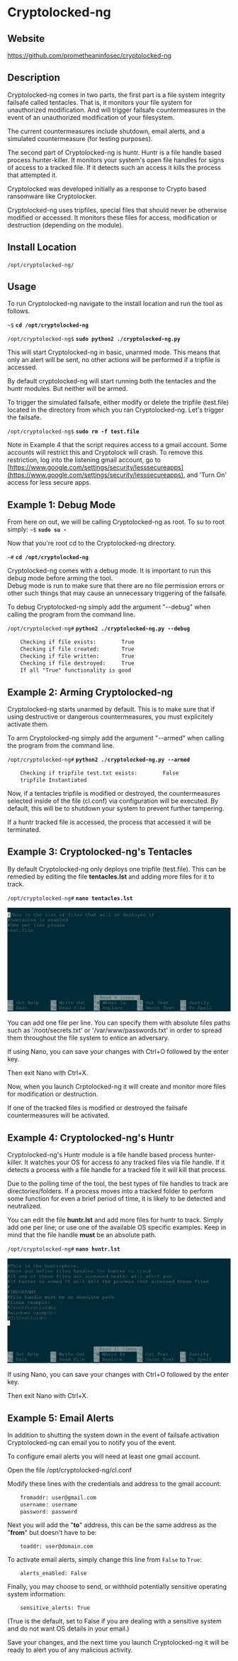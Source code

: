 
Cryptolocked-ng
===============

Website
-------

<https://github.com/prometheaninfosec/cryptolocked-ng>

Description
-----------



Cryptolocked-ng comes in two parts, the first part is a file system integrity failsafe called tentacles.  That is, it monitors your file system for 
unauthorized modification.  And will trigger failsafe countermeasures in the event of an 
unauthorized modification of your filesystem.

The current countermeasures include shutdown, email
alerts, and a simulated countermeasure (for testing purposes).

The second part of Cryptolocked-ng is huntr.  Huntr is a file handle based process hunter-killer.  It monitors your system's open file handles for signs of access to a tracked file.  If it detects such an access it kills the process that attempted it.

Cryptolocked was developed initially as a response to Crypto based ransomware like Cryptolocker.

Cryptolocked-ng uses tripfiles, special files that should never be otherwise modified or accessed.  It monitors 
these files for access, modification or destruction (depending on the module).  


Install Location
----------------

`/opt/cryptolocked-ng/`

Usage
-----

To run Cryptolocked-ng navigate to the install location and run the tool as follows.

`~$` **`cd /opt/cryptolocked-ng`**

`/opt/cryptolocked-ng$` **`sudo python2 ./cryptolocked-ng.py`**

This will start Cryptolocked-ng in basic, unarmed mode.  This means that only an alert will be sent, no other actions will be performed if a tripfile is accessed.

By default cryptolocked-ng will start running both the tentacles and the huntr modules.  But neither will be armed.

To trigger the simulated failsafe, either modify or delete the tripfile (test.file) located in the 
directory from which you ran Cryptolocked-ng.
Let's trigger the failsafe.

`/opt/cryptolocked-ng$` **`sudo rm -f test.file`**

Note in Example 4 that the script requires access to a gmail account. Some accounts will restrict this and Cryptolock will crash. To remove this restriction, log into the listening gmail account, go to [https://www.google.com/settings/security/lesssecureapps](https://www.google.com/settings/security/lesssecureapps), and 'Turn On' access for less secure apps.



Example 1: Debug Mode
---------------------
From here on out, we will be calling Cryptolocked-ng as root.
To su to root simply:
`~$` **`sudo su -`**

Now that you're root cd to the Cryptolocked-ng directory.

`~#` **`cd /opt/cryptolocked-ng`**

Cryptolocked-ng comes with a debug mode.  It is important to run this debug mode before arming the tool.  
Debug mode is run to make sure that there are no file permission errors or other such things that 
may cause an unnecessary triggering of the failsafe.

To debug Cryptolocked-ng simply add the argument "--debug" when calling the program from the command line.

`/opt/cryptolocked-ng#` **`python2 ./cryptolocked-ng.py --debug`**

        Checking if file exists:        True
        Checking if file created:       True
        Checking if file written:       True
        Checking if file destroyed:     True
        If all "True" functionality is good

Example 2: Arming Cryptolocked-ng
---------------------------------

Cryptolocked-ng starts unarmed by default.  This is to make sure that if using destructive or 
dangerous countermeasures, you must explicitely activate them.

To arm Cryptolocked-ng simply add the argument "--armed" when calling the program from the command line.

`/opt/cryptolocked-ng#` **`python2 ./cryptolocked-ng.py --armed`**

        Checking if tripfile test.txt exists:        False
        tripfile Instantiated

Now, if a tentacles tripfile is modified or destroyed, the countermeasures selected inside of the file 
(cl.conf) via configuration will be executed.  By default, this will be to shutdown your 
system to prevent further tampering.

If a huntr tracked file is accessed, the process that accessed it will be terminated.

Example 3: Cryptolocked-ng's Tentacles
-----------------------------------

By default Cryptolocked-ng only deploys one tripfile (test.file).  This can be remedied by editing the file **tentacles.lst** and adding more files for it to track.

`/opt/cryptolocked-ng#` **`nano tentacles.lst`**

![](Cryptolocked-ng_files/0.png)

You can add one file per line.  You can specify them with absolute files paths such as '/root/secrets.txt' or '/var/www/passwords.txt' in order to spread them throughout the file system to entice an adversary.

If using Nano, you can save your changes with Ctrl+O followed by the enter key.

Then exit Nano with Ctrl+X.

Now, when you launch Crptolocked-ng it will create and monitor more files for modification or destruction.

If one of the tracked files is modified or destroyed the failsafe countermeasures will be activated.

Example 4: Cryptolocked-ng's Huntr
----------------------------------

Cryptolocked-ng's Huntr module is a file handle based process hunter-killer.  It watches your OS for access to any tracked files via file handle.  If it detects a process with a file handle for a tracked file it will kill that process.

Due to the polling time of the tool, the best types of file handles to track are directories/folders.  If a process moves into a tracked folder to perform some function for even a brief period of time, it is likely to be detected and neutralized.

You can edit the file **huntr.lst** and add more files for huntr to track.  Simply add one per line; or use one of the available OS specific examples.  Keep in mind that the file handle **must** be an absolute path.

`/opt/cryptolocked-ng#` **`nano huntr.lst`**

![](Cryptolocked-ng_files/1.png)

If using Nano, you can save your changes with Ctrl+O followed by the enter key.

Then exit Nano with Ctrl+X.


Example 5: Email Alerts
-----------------------

In addition to shutting the system down in the event of failsafe activation Cryptolocked-ng can email 
you to notify you of the event.

To configure email alerts you will need at least one gmail account.

Open the file /opt/cryptolocked-ng/cl.conf

Modify these lines with the credentials and address to the gmail account:

        fromaddr: user@gmail.com
        username: username
        password: password

Next you will add the "**to**" address, this can be the same address as the "**from**" but 
doesn't have to be:

        toaddr: user@domain.com

To activate email alerts, simply change this line from `False` to `True`:

        alerts_enabled: False

Finally, you may choose to send, or withhold potentially sensitive operating system information:

        sensitive_alerts: True

(True is the default, set to False if you are dealing with a sensitive system and 
do not want OS details in your email.)

Save your changes, and the next time you launch Cryptolocked-ng it will be ready to alert you of any malicious activity.
